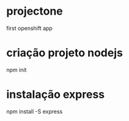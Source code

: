 # projectone
first openshift app

# criação projeto nodejs
npm init

# instalação express
npm install -S express
